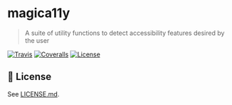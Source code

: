 magica11y
=========
> A suite of utility functions to detect accessibility features desired by the user

[![Travis](https://img.shields.io/travis/magica11y/magica11y.svg?style=flat-square "Build status")](https://travis-ci.org/magica11y/magica11y)
[![Coveralls](https://img.shields.io/coveralls/magica11y/magica11y.svg?style=flat-square "Test coverage status")](https://coveralls.io/r/magica11y/magica11y)
[![License](https://img.shields.io/badge/license-MIT-blue.svg?style=flat-square "License")](LICENSE.md)

## :scroll: License

See [LICENSE.md](LICENSE.md).
